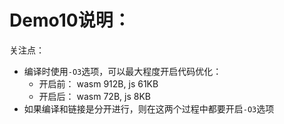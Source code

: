 # Demo10说明：

关注点：
- 编译时使用`-O3`选项，可以最大程度开启代码优化：
  - 开启前： wasm 912B, js 61KB
  - 开启后： wasm 72B, js 8KB
- 如果编译和链接是分开进行，则在这两个过程中都要开启`-O3`选项

